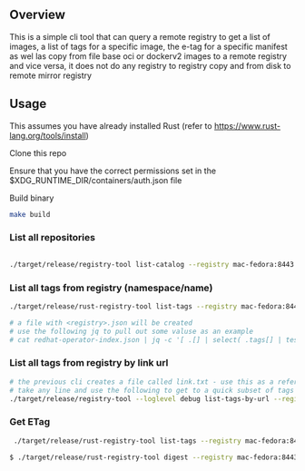 ## Overview

This is a simple cli tool that can query a remote registry to get a list of images, a list of tags for a specific image, the e-tag for a specific manifest
as wel las copy from file base oci or dockerv2 images to a remote registry and vice versa, it does not do any registry to registry copy 
and from disk to remote mirror registry

## Usage

This assumes you have already installed Rust (refer to https://www.rust-lang.org/tools/install)

Clone this repo

Ensure that you have the correct permissions set in the $XDG_RUNTIME_DIR/containers/auth.json file

Build binary

```bash
make build
```

### List all repositories

```bash

./target/release/registry-tool list-catalog --registry mac-fedora:8443 --namespace init/ubi9/ubi-micro  


```

### List all tags from registry (namespace/name)

```bash
./target/release/rust-registry-tool list-tags --registry mac-fedora:8443 --namespace init/openshift --name release

# a file with <registry>.json will be created 
# use the following jq to pull out some valuse as an example
# cat redhat-operator-index.json | jq -c '[ .[] | select( .tags[] | test("v4.15-[0-9]")?) ]' | jq | more

```

### List all tags from registry by link url

```bash
# the previous cli creates a file called link.txt - use this as a reference
# take any line and use the following to get to a quick subset of tags
./target/release/registry-tool --loglevel debug list-tags-by-url --registry registry.redhat.io --url "/v2/redhat/redhat-operator-index/tags/list?n=100&last=v4.15-1697439109"

```


### Get ETag

```bash
 ./target/release/rust-registry-tool list-tags --registry mac-fedora:8443 --namespace init/ubi9 --name ubi-micro   

$ ./target/release/rust-registry-tool digest --registry mac-fedora:8443 --namespace init/ubi9 --name ubi-micro --tag sha256-11b5e26e24ce14b02372860115162e81ae011b748619b371f261e1e97d4cf2bf  

```

